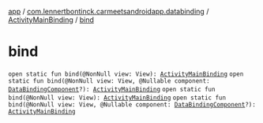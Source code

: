 [app](../../index.md) / [com.lennertbontinck.carmeetsandroidapp.databinding](../index.md) / [ActivityMainBinding](index.md) / [bind](./bind.md)

# bind

`open static fun bind(@NonNull view: View): `[`ActivityMainBinding`](index.md)
`open static fun bind(@NonNull view: View, @Nullable component: `[`DataBindingComponent`](../../android.databinding/-data-binding-component.md)`?): `[`ActivityMainBinding`](index.md)
`open static fun bind(@NonNull view: View): `[`ActivityMainBinding`](index.md)
`open static fun bind(@NonNull view: View, @Nullable component: `[`DataBindingComponent`](../../android.databinding/-data-binding-component.md)`?): `[`ActivityMainBinding`](index.md)
